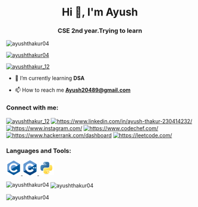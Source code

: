 <h1 align="center">Hi 👋, I'm Ayush</h1>
<h3 align="center">CSE 2nd year.Trying to learn</h3>

<p align="left"> <img src="https://komarev.com/ghpvc/?username=ayushthakur04&label=Profile%20views&color=0e75b6&style=flat" alt="ayushthakur04" /> </p>

<p align="left"> <a href="https://github.com/ryo-ma/github-profile-trophy"><img src="https://github-profile-trophy.vercel.app/?username=ayushthakur04" alt="ayushthakur04" /></a> </p>

<p align="left"> <a href="https://twitter.com/ayushthakur_12" target="blank"><img src="https://img.shields.io/twitter/follow/ayushthakur_12?logo=twitter&style=for-the-badge" alt="ayushthakur_12" /></a> </p>

- 🌱 I’m currently learning **DSA**

- 📫 How to reach me **Ayush20489@gmail.com**

<h3 align="left">Connect with me:</h3>
<p align="left">
<a href="https://twitter.com/ayushthakur_12" target="blank"><img align="center" src="https://raw.githubusercontent.com/rahuldkjain/github-profile-readme-generator/master/src/images/icons/Social/twitter.svg" alt="ayushthakur_12" height="30" width="40" /></a>
<a href=https://www.linkedin.com/feed/ target="blank"><img align="center" src="https://raw.githubusercontent.com/rahuldkjain/github-profile-readme-generator/master/src/images/icons/Social/linked-in-alt.svg" alt="https://www.linkedin.com/in/ayush-thakur-230414232/" height="30" width="40" /></a>
<a href=https://www.facebook.com/ height="30" width="40" /></a>
<a href=https://www.instagram.com/ target="blank"><img align="center" src="https://raw.githubusercontent.com/rahuldkjain/github-profile-readme-generator/master/src/images/icons/Social/instagram.svg" alt="https://www.instagram.com/" height="30" width="40" /></a>
<a href=["https://www.codechef.com/users/https://www.codechef.com/"](https://www.codechef.com/) target="blank"><img align="center" src="https://cdn.jsdelivr.net/npm/simple-icons@3.1.0/icons/codechef.svg" alt="https://www.codechef.com/" height="30" width="40" /></a>
<a href=["https://www.hackerrank.com/https://www.hackerrank.com/dashboard"](https://www.hackerrank.com/dashboard) target="blank"><img align="center" src="https://raw.githubusercontent.com/rahuldkjain/github-profile-readme-generator/master/src/images/icons/Social/hackerrank.svg" alt="https://www.hackerrank.com/dashboard" height="30" width="40" /></a>
<a href=["https://www.leetcode.com/https://leetcode.com/"](https://leetcode.com/) target="blank"><img align="center" src="https://raw.githubusercontent.com/rahuldkjain/github-profile-readme-generator/master/src/images/icons/Social/leet-code.svg" alt="https://leetcode.com/" height="30" width="40" /></a>
</p>

<h3 align="left">Languages and Tools:</h3>
<p align="left"> <a href="https://www.cprogramming.com/" target="_blank" rel="noreferrer"> <img src="https://raw.githubusercontent.com/devicons/devicon/master/icons/c/c-original.svg" alt="c" width="40" height="40"/> </a> <a href="https://www.w3schools.com/cpp/" target="_blank" rel="noreferrer"> <img src="https://raw.githubusercontent.com/devicons/devicon/master/icons/cplusplus/cplusplus-original.svg" alt="cplusplus" width="40" height="40"/> </a> <a href="https://www.python.org" target="_blank" rel="noreferrer"> <img src="https://raw.githubusercontent.com/devicons/devicon/master/icons/python/python-original.svg" alt="python" width="40" height="40"/> </a> </p>

<p><img align="left" src="https://github-readme-stats.vercel.app/api/top-langs?username=ayushthakur04&show_icons=true&locale=en&layout=compact" alt="ayushthakur04" /></p>

<p>&nbsp;<img align="center" src="https://github-readme-stats.vercel.app/api?username=ayushthakur04&show_icons=true&locale=en" alt="ayushthakur04" /></p>

<p><img align="center" src="https://github-readme-streak-stats.herokuapp.com/?user=ayushthakur04&" alt="ayushthakur04" /></p>
